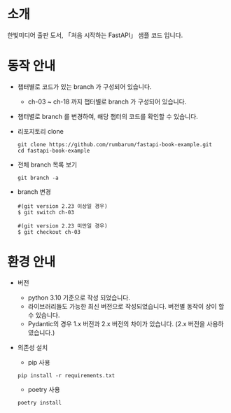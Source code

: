 # 소개
한빛미디어 출판 도서, 「처음 시작하는 FastAPI」 샘플 코드 입니다.

# 동작 안내
- 챕터별로 코드가 있는 branch 가 구성되어 있습니다. 
  - ch-03 ~ ch-18 까지 챕터별로 branch 가 구성되어 있습니다.
- 챕터별로 branch 를 변경하여, 해당 챕터의 코드를 확인할 수 있습니다.


- 리포지토리 clone
    ```shell
    git clone https://github.com/rumbarum/fastapi-book-example.git
    cd fastapi-book-example
    ```

- 전체 branch 목록 보기
    ```shell
    git branch -a
    ```

- branch 변경
    ```shell
    #(git version 2.23 이상일 경우)
    $ git switch ch-03
    
    #(git version 2.23 미만일 경우)
    $ git checkout ch-03 
    ```

# 환경 안내
- 버전 
  - python 3.10 기준으로 작성 되었습니다.
  - 라이브러리들도 가능한 최신 버전으로 작성되었습니다. 버전별 동작이 상이 할 수 있습니다.
  - Pydantic의 경우 1.x 버전과 2.x 버전의 차이가 있습니다. (2.x 버전을 사용하였습니다.)

- 의존성 설치 
    - pip 사용
    ```shell
    pip install -r requirements.txt
    ```
    - poetry 사용
    ```shell
    poetry install
    ```
